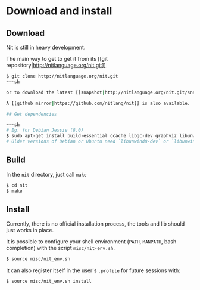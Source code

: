 # Download and install

## Download

Nit is still in heavy development.

The main way to get to get it from its [[git repository|http://nitlanguage.org/nit.git]]

~~~sh
$ git clone http://nitlanguage.org/nit.git
~~~sh

or to download the latest [[snapshot|http://nitlanguage.org/nit.git/snapshot/HEAD.tar.gz]] (tar.gz)

A [[github mirror|https://github.com/nitlang/nit]] is also available.

## Get dependencies

~~~sh
# Eg. for Debian Jessie (8.0)
$ sudo apt-get install build-essential ccache libgc-dev graphviz libunwind-dev pkg-config
# Older versions of Debian or Ubuntu need `libunwind8-dev` or `libunwind7-dev`
~~~

## Build

In the `nit` directory, just call `make`

~~~sh
$ cd nit
$ make
~~~

## Install

Currently, there is no official installation process, the tools and lib should just works in place.

It is possible to configure your shell environment (`PATH`, `MANPATH`, bash completion) with the script `misc/nit-env.sh`.

~~~sh
$ source misc/nit_env.sh
~~~

It can also register itself in the user's `.profile` for future sessions with:

~~~sh
$ source misc/nit_env.sh install
~~~
